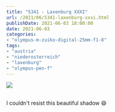 ```yaml
---
title: "5341 - Laxenburg XXXI"
url: /2021/06/5341-laxenburg-xxxi.html
publishDate: 2021-06-03 18:00:00
date: 2021-06-03
categories:
- "olympus-m-zuiko-digital-25mm-f1-8"
tags:
- "austria"
- "niederosterreich"
- "laxenburg"
- "olympus-pen-f"
---
```

<div class="container">
<div class="center"><a target="_blank" href="https://d25zfm9zpd7gm5.cloudfront.net/1200x1200/2019/20190422_134959_lr.jpg"><img class="webfeedsFeaturedVisual" src="https://d25zfm9zpd7gm5.cloudfront.net/0600x0600/2019/20190422_134959_lr.jpg" /></a></div>
</div>
<br />

I couldn't resist this beautiful shadow :smile:
